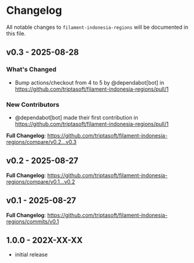 # Changelog

All notable changes to `filament-indonesia-regions` will be documented in this file.

## v0.3 - 2025-08-28

### What's Changed

* Bump actions/checkout from 4 to 5 by @dependabot[bot] in https://github.com/triptasoft/filament-indonesia-regions/pull/1

### New Contributors

* @dependabot[bot] made their first contribution in https://github.com/triptasoft/filament-indonesia-regions/pull/1

**Full Changelog**: https://github.com/triptasoft/filament-indonesia-regions/compare/v0.2...v0.3

## v0.2 - 2025-08-27

**Full Changelog**: https://github.com/triptasoft/filament-indonesia-regions/compare/v0.1...v0.2

## v0.1 - 2025-08-27

**Full Changelog**: https://github.com/triptasoft/filament-indonesia-regions/commits/v0.1

## 1.0.0 - 202X-XX-XX

- initial release
